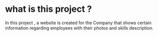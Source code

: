 # what is this project ?
In this project , a website is created for the Company that shows certain information regarding employees with their photos and skills description.